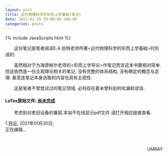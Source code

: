 ```yaml
---
layout: post
title: 近代物理科学的形而上学基础(笔记)
date: 2022-01-29 T0:00:00 +08:00
categories: posts
---
```


{% include JavaScripts.html %}

&emsp;&emsp;这份笔记是笔者阅读E.A.伯特老师所著<近代物理科学的形而上学基础>时形成的.  

&emsp;&emsp;虽然相对于为海德格尔老师的<形而上学导论>作笔记而言这本书要相对简单. 但这依然是一份主观理论相关的笔记, 没有完整的体系结构, 没有确定的概念与定理. 甚至连笔记本身选取的内容也具有主观性.  

&emsp;&emsp;这是笔者不曾尝试过的笔记领域, 必将存在着未曾料到的纰漏和谬误.  


#### LaTex原始文件: [尚未完成](https://music.163.com/#/playlist?id=7077611946 "听听歌按钮") ####  

&emsp;&emsp;考虑到对老旧设备的兼容,本站不在线显示pdf文件.请打开相应链接查看.  


1.[导论](/include/MFMPS/1.导论.pdf), 2021年01月30日;  
正在编辑...  

&emsp;&emsp;
<p align="right">UMRAY</p>
